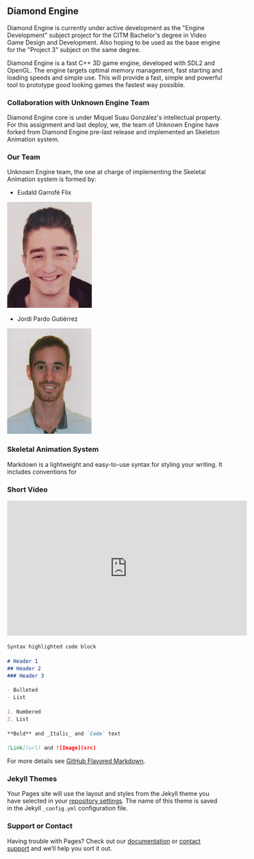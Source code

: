 ## Diamond Engine

Diamond Engine is currently under active development as the "Engine Development" subject project for the CITM Bachelor's degree in Video Game Design and Development. Also hoping to be used as the base engine for the "Project 3" subject on the same degree. 

Diamond Engine is a fast C++ 3D game engine, developed with SDL2 and OpenGL. The engine targets optimal memory management, fast starting and loading speeds and simple use. This will provide a fast, simple and powerful tool to prototype good looking games the fastest way possible.

### Collaboration with Unknown Engine Team

Diamond Engine core is under Miquel Suau González's intellectual property. For this assignment and last deploy, we, the team of Unknown Engine have forked from Diamond Engine pre-last release and implemented an Skeleton Animation system.

### Our Team

Unknown Engine team, the one at charge of implementing the Skeletal Animation system is formed by:

- Eudald Garrofé Flix

<img src="Web_Pics/eudald_pic.png"><br>

- Jordi Pardo Gutiérrez

<img src="Web_Pics/jordi_pic.png"><br>


### Skeletal Animation System

Markdown is a lightweight and easy-to-use syntax for styling your writing. It includes conventions for


### Short Video

<iframe width="560" height="315" src="https://www.youtube.com/embed/UiCn6oklN3A" frameborder="0" allow="accelerometer; autoplay; clipboard-write; encrypted-media; gyroscope; picture-in-picture" allowfullscreen></iframe>

```markdown
Syntax highlighted code block

# Header 1
## Header 2
### Header 3

- Bulleted
- List

1. Numbered
2. List

**Bold** and _Italic_ and `Code` text

[Link](url) and ![Image](src)
```

For more details see [GitHub Flavored Markdown](https://guides.github.com/features/mastering-markdown/).

### Jekyll Themes

Your Pages site will use the layout and styles from the Jekyll theme you have selected in your [repository settings](https://github.com/Hevne/Diamond-Engine/settings). The name of this theme is saved in the Jekyll `_config.yml` configuration file.

### Support or Contact

Having trouble with Pages? Check out our [documentation](https://docs.github.com/categories/github-pages-basics/) or [contact support](https://github.com/contact) and we’ll help you sort it out.
